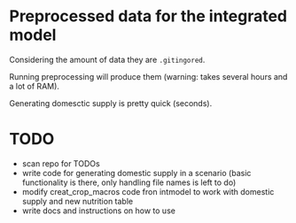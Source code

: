 # Preprocessed data for the integrated model

Considering the amount of data they are ```.gitingored```. 

Running preprocessing will produce them (warning: takes several hours and a lot of RAM).

Generating domesctic supply is pretty quick (seconds).

# TODO
- scan repo for TODOs
- write code for generating domestic supply in a scenario (basic functionality is there, only handling file names is left to do)
- modify creat_crop_macros code fron intmodel to work with domestic supply and new nutrition table
- write docs and instructions on how to use